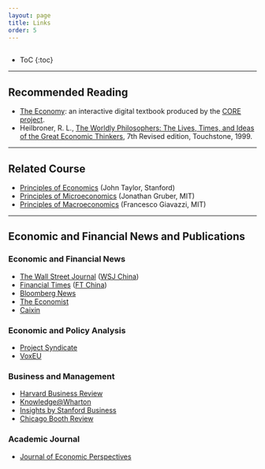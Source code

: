 ```yaml
---
layout: page
title: Links
order: 5
---
```

<p style="height: 1px"></p>

* ToC
{:toc}

---

## Recommended Reading
- [The Economy](http://www.core-econ.org/the-economy/): an interactive digital textbook produced by the [CORE project](http://www.core-econ.org).
- Heilbroner, R. L., [The Worldly Philosophers: The Lives, Times, and Ideas of the Great Economic Thinkers](https://www.amazon.com/Worldly-Philosophers-Economic-Thinkers-Seventh/dp/068486214X/ref=sr_1_1?s=books&ie=UTF8&qid=1505401619&sr=1-1&keywords=The+Worldly+Philosophers), 7th Revised edition, Touchstone, 1999.

---

## Related Course
- [Principles of Economics](http://online.stanford.edu/course/principles-economics-summer-2017) (John Taylor, Stanford)
- [Principles of Microeconomics](https://ocw.mit.edu/courses/economics/14-01sc-principles-of-microeconomics-fall-2011/index.htm) (Jonathan Gruber, MIT)
- [Principles of Macroeconomics](https://ocw.mit.edu/courses/economics/14-02-principles-of-macroeconomics-spring-2014/) (Francesco Giavazzi, MIT)

---

## Economic and Financial News and Publications

### Economic and Financial News
- [The Wall Street Journal](https://www.wsj.com) ([WSJ China](https://cn.wsj.com/zh-hans))
- [Financial Times](https://www.ft.com) ([FT China](http://www.ftchinese.com/))
- [Bloomberg News](https://www.bloomberg.com/)
- [The Economist](https://www.economist.com)
- [Caixin](http://www.caixin.com/?HOLDZH)

### Economic and Policy Analysis
- [Project Syndicate](https://www.project-syndicate.org/section/economics)
- [VoxEU](http://www.voxeu.org)

### Business and Management
- [Harvard Business Review](https://hbr.org)
- [Knowledge@Wharton](http://knowledge.wharton.upenn.edu)
- [Insights by Stanford Business](https://www.gsb.stanford.edu/insights/)
- [Chicago Booth Review](http://review.chicagobooth.edu)

### Academic Journal
- [Journal of Economic Perspectives](https://www.aeaweb.org/journals/jep)
